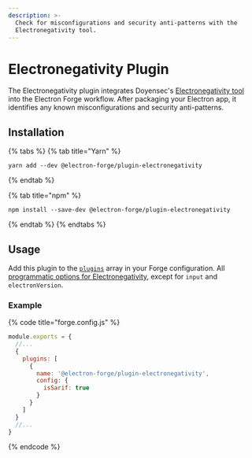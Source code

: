 ```yaml
---
description: >-
  Check for misconfigurations and security anti-patterns with the
  Electronegativity tool.
---
```


# Electronegativity Plugin

The Electronegativity plugin integrates Doyensec's [Electronegativity tool](https://github.com/doyensec/electronegativity#electronegativity) into the Electron Forge workflow. After packaging your Electron app, it identifies any known misconfigurations and security anti-patterns.

## Installation

{% tabs %}
{% tab title="Yarn" %}
```shell
yarn add --dev @electron-forge/plugin-electronegativity
```
{% endtab %}

{% tab title="npm" %}
```shell
npm install --save-dev @electron-forge/plugin-electronegativity
```
{% endtab %}
{% endtabs %}

## Usage

Add this plugin to the [`plugins`](../configuration.md#plugins) array in your Forge configuration. All [programmatic options for Electronegativity](https://github.com/doyensec/electronegativity#programmatically), except for `input` and `electronVersion`.

### Example

{% code title="forge.config.js" %}
```javascript
module.exports = {
  //...
  {
    plugins: [
      {
        name: '@electron-forge/plugin-electronegativity',
        config: {
          isSarif: true
        }
      }
    ]
  }
  //...
}
```
{% endcode %}
